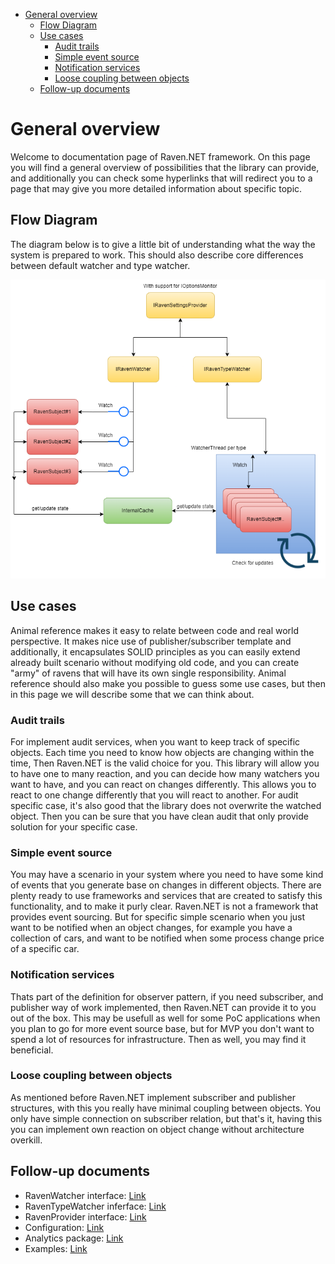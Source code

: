- [General overview](#general-overview)
  - [Flow Diagram](#flow-diagram)
  - [Use cases](#use-cases)
    - [Audit trails](#audit-trails)
    - [Simple event source](#simple-event-source)
    - [Notification services](#notification-services)
    - [Loose coupling between objects](#loose-coupling-between-objects)
  - [Follow-up documents](#follow-up-documents)




# General overview

Welcome to documentation page of Raven.NET framework. On this page you will find a general overview of possibilities that the library can provide, and additionally you can check some hyperlinks that will redirect you to a page that may give you more detailed information about specific topic.

## Flow Diagram
The diagram below is to give a little bit of understanding what the way the system is prepared to work. This should also describe core differences between default watcher and type watcher.

![image info](./Images/flow.drawio.png)


## Use cases

Animal reference makes it easy to relate between code and real world perspective. It makes nice use of publisher/subscriber template and additionally, it encapsulates SOLID principles as you can easily extend already built scenario without modifying old code, and you can create "army" of ravens that will have its own single responsibility. Animal reference should also make you possible to guess some use cases, but then in this page we will describe some that we can think about.

### Audit trails

For implement audit services, when you want to keep track of specific objects. Each time you need to know how objects are changing within the time, Then Raven.NET is the valid choice for you. This library will allow you to have one to many reaction, and you can decide how many watchers you want to have, and you can react on changes differently. This allows you to react to one change differently that you will react to another. For audit specific case, it's also good that the library does not overwrite the watched object. Then you can be sure that you have clean audit that only provide solution for your specific case.

### Simple event source

You may have a scenario in your system where you need to have some kind of events that you generate base on changes in different objects. There are plenty ready to use frameworks and services that are created to satisfy this functionality, and to make it purly clear. Raven.NET is not a framework that provides event sourcing. But for specific simple scenario when you just want to be notified when an object changes, for example you have a collection of cars, and want to be notified when some process change price of a specific car. 

### Notification services

Thats part of the definition for observer pattern, if you need subscriber, and publisher way of work implemented, then Raven.NET can provide it to you out of the box. This may be usefull as well for some PoC applications when you plan to go for more event source base, but for MVP you don't want to spend a lot of resources for infrastructure. Then as well, you may find it beneficial.

### Loose coupling between objects

As mentioned before Raven.NET implement subscriber and publisher structures, with this you really have minimal coupling between objects. You only have simple connection on subscriber relation, but that's it, having this you can implement own reaction on object change without architecture overkill. 

## Follow-up documents

- RavenWatcher interface: [Link](RavenWatcher.md)
- RavenTypeWatcher inferface: [Link](RavenTypeWatcher.md)
- RavenProvider interface: [Link](RavenProvider.md)
- Configuration: [Link](Configuration.md)
- Analytics package: [Link](Analytics.md)
- Examples: [Link](/Demos/)


